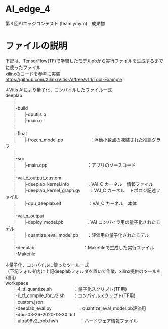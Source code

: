 # AI_edge_4
第４回AIエッジコンテスト (team:ymym)　成果物

# ファイルの説明
下記は、TensorFlow(TF)で学習したモデルpbから実行ファイルを生成するまでに使ったファイル  
xilinxのコードを参考に実装  
https://github.com/Xilinx/Vitis-AI/tree/v1.1/Tool-Example  
  
↓Vitis AIにより量子化、コンパイルしたファイル一式  
deeplab  
　　|  
　　|-build  
　　|　　|-dputils.o  
　　|　　|-main.o  
　　|  
　　|-float  
　　|　　|-frozen_model.pb　　　　　　：浮動小数点の凍結された推論グラフ  
　　|  
　　|-src  
　　|　　|-main.cpp　　　　　　　　　：アプリのソースコード  
　　|  
　　|-vai_c_output_custom  
　　|　　|-deeplab_kernel.info　　　　：VAI_C カーネル　情報ファイル  
　　|　　|-deeplab_kernel_graph.gv　　：VAI_C カーネル　トポロジ記述ファイル  
　　|　　|-dpu_deeplab.elf　　　　　　：VAI_C カーネル　本体  
　　|  
　　|-vai_q_output  
　　|　　|-deploy_model.pb　　　　　：VAI コンパイラ用の量子化されたモデル  
　　|　　|-quantize_eval_model.pb　　：評価用の量子化されたモデル  
　　|  
　　|-deeplab　　　　　　　　　　　：Makefileで生成した実行ファイル  
　　|-Makefile  
  
  
↓量子化、コンパイルに使ったツール一式  
（下記フォルダ内に上記deeplabフォルダを置いて作業、xilinx提供のツールを利用）  
workspace  
　　|-4_tf_quantize.sh　　　　　：量子化スクリプト(TF用)  
　　|-6_tf_compile_for_v2.sh　　：コンパイルスクリプト(TF用)  
　　|-custom.json  
　　|-deeplab_eval.py　　　　　　：quantize_eval_model.pb評価用  
　　|-dpu-03-26-2020-13-30.dcf  
　　|-ultra96v2_oob.hwh　　　　　：ハードウェア情報ファイル  
    
    
